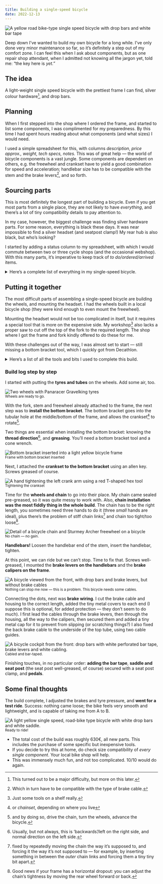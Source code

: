 ```yaml
---
title: Building a single-speed bicycle
date: 2022-12-13
---
```


![A yellow road bike-type single speed bicycle with drop bars and white bar tape](/img/bb_front.jpg)  

Deep down I’ve wanted to build my own bicycle for a long while. I’ve only done very minor maintenance so far, so it’s definitely a step out of my comfort zone. I can feel this when I ask about components, but as one repair shop attendant, when I admitted not knowing all the jargon yet, told me: “the key here is *yet.”*

## The idea

A light-weight single speed bicycle with the prettiest frame I can find, silver colour hardware[^1], and drop bars.

## Planning

When I first stepped into the shop where I ordered the frame, and started to list some components, I was complimented for my preparedness. By this time I had spent hours reading about what components (and what sizes) I would need.

I used a simple spreadsheet for this, with columns *description*, *price approx., weight, tech specs, notes.* This was of great help — the world of bicycle components is a vast jungle. Some components are dependent on others, e.g. the freewheel and crankset have to yield a good combination for speed and acceleration; handlebar size has to be compatible with the stem and the brake levers[^2], and so forth.

## Sourcing parts

This is most definitely the longest part of building a bicycle. Even if you get most parts from a single place, they are not likely to have _everything_, and there’s a lot of tiny compatibility details to pay attention to.

In my case, however, the biggest challenge was finding silver hardware parts. For some reason, everything is black these days. It was near impossible to find a silver headset (and seatpost clamp!) My rear hub is also black, but who’s looking?


I started by adding a status column to my spreadsheet, with which I would commute between two or three cycle shops (and the occasional webshop). With this many parts, it’s imperative to keep track of _to do/ordered/arrived_ items.

<details>
<summary>
  Here’s a complete list of everything in my single-speed bicycle.
</summary>

- frame set (including fork)
- headset
- bottom bracket
- freewheel
- crankset
- chain
- wheels (incl. rim tape)
- tyres
- inner tube
- stem
- spacers (optional)
- handlebars
- bar tape
- brake levers
- rim brake calipers
- brake cables
- cable housing; cable ends
- cable guides
- saddle
- seat post
- seat post clamp
- pedals
</details>

## Putting it together

The most difficult parts of assembling a single-speed bicycle are building the wheels, and mounting the headset. I had the wheels built in a local bicycle shop (they were kind enough to even mount the freewheel).

Mounting the headset would not be too complicated in itself, but it requires a special tool that is more on the expensive side. My workshop[^3] also lacks a proper saw to cut off the top of the fork to the required length. The shop where I got the frame and fork kindly offered to do these for me.

With these challenges out of the way, I was almost set to start — still missing a bottom bracket tool, which I quickly got from Decathlon.

<details>
<summary>
Here’s a list of all the tools and bits I used to complete this build.
</summary>

- allen keys (4, 5, 6mm)
- cone wrenches (adjustable / various sizes)
- bottom bracket tool
- chain tool
- wire cutter (the stronger the better)
- tyre levers
- pump
- lithium grease
- a piece of non-pile cloth to clean tools / parts / hands
</details>

### Build log step by step

I started with putting the **tyres and tubes** on the wheels. Add some air, too.

![Two wheels with Panaracer Gravelking tyres](/img/bb_wheels.jpg)  
<small>Wheels are ready to go.</small>

With the fork, stem and freewheel already attached to the frame, the next step was to **install the bottom bracket**. The bottom bracket goes into the tubular hole at the middle/bottom of the frame, and allows the crankset[^4] to rotate[^5].

Two things are essential when installing the bottom bracket: knowing the **thread direction**[^6], and **greasing**. You’ll need a bottom bracket tool and a cone wrench.

![Bottom bracket inserted into a light yellow bicycle frame](/img/bb_bottombracket.jpg)  
<small>Frame with bottom bracket inserted</small>

Next, I attached the **crankset to the bottom bracket** using an allen key. Screws greased of course.

![A hand tightening the left crank arm using a red T-shaped hex tool](/img/bb_crankset.jpg)  
<small>Tightening the crankset</small>

Time for the **wheels and chain** to go into their place. My chain came sealed pre-greased, so it was quite messy to work with. Also, **chain installation was the most fiddly thing in the whole build**. The chain has to be the right length, you sometimes need three hands to do it (three _small_ hands are ideal), plus there’s the problem of stiff chain links[^7] and chain too tight/too loose[^8].

![Detail of a bicycle chain and Sturmey Archer freewheel on a bicycle](/img/bb_chain.jpg)  
<small>No chain — no gain.</small>

**Handlebars!** Loosen the handlebar end of the stem, insert the handlebar, tighten.

At this point, we can ride but we can’t stop. Time to fix that. Screws well-greased, I mounted the **brake levers on the handlebars** and the **brake calipers on the frame**.

![A bicycle viewed from the front, with drop bars and brake levers, but without brake cables](/img/bb_brakes.jpg)  
<small>Nothing can stop me now — this is a problem. This bicycle needs some cables.</small>

Connecting the dots, next was **brake wiring**. I cut the brake cable and housing to the correct length, added the tiny metal covers to each end (I suppose this is optional, for added protection — they don’t seem to do much). I first lead the cables through the brake levers, then through the housing, all the way to the calipers, then secured them and added a tiny metal cap for it to prevent from slipping (or scratching things?) I also fixed the back brake cable to the underside of the top tube, using two cable guides.

![A bicycle cockpit from the front: drop bars with white perforated bar tape, brake levers and white cabling.](/img/bb_cockpit.jpg)  
<small>Cabled and bar-taped.</small>

Finishing touches, in no particular order: **adding the bar tape**, **saddle and seat post** (the seat post well-greased, of course) secured with a seat post clamp, and **pedals**.

## Some final thoughts

The build complete, I adjusted the brakes and tyre pressure, and **went for a test ride**. Success: nothing came loose; the bike feels very smooth and lightweight, and is capable of taking me from A to B.

![A light yellow single speed, road-bike type bicycle with white drop bars and white saddle.](/img/bb_full.jpg)  
<small>Ready to ride!</small>

- The total cost of the build was roughly 630€, all new parts. This includes the purchase of some specific but inexpensive tools.
- If you decide to try this at home, do check size compatibility of *every single component*. Your local bike shop will help.
- This was immensely much fun, and not too complicated. 10/10 would do again.

[^1]: This turned out to be a major difficulty, but more on this later.  
[^2]: Which in turn have to be compatible with the type of brake cable.  
[^3]: Just some tools on a shelf really.  
[^4]: or _chainset_, depending on where you live  
[^5]: and by doing so, drive the chain, turn the wheels, advance the bicycle.  
[^6]: Usually, but not always, this is ‘backwards’/left on the right side, and normal direction on the left side.  
[^7]: fixed by repeatedly moving the chain the way it’s supposed to, and forcing it the way it’s not supposed to — for example, by inserting something in between the _outer_ chain links and forcing them a tiny tiny bit apart.  
[^8]: Good news if your frame has a horizontal dropout: you can adjust the chain’s tightness by moving the rear wheel forward or back.  
